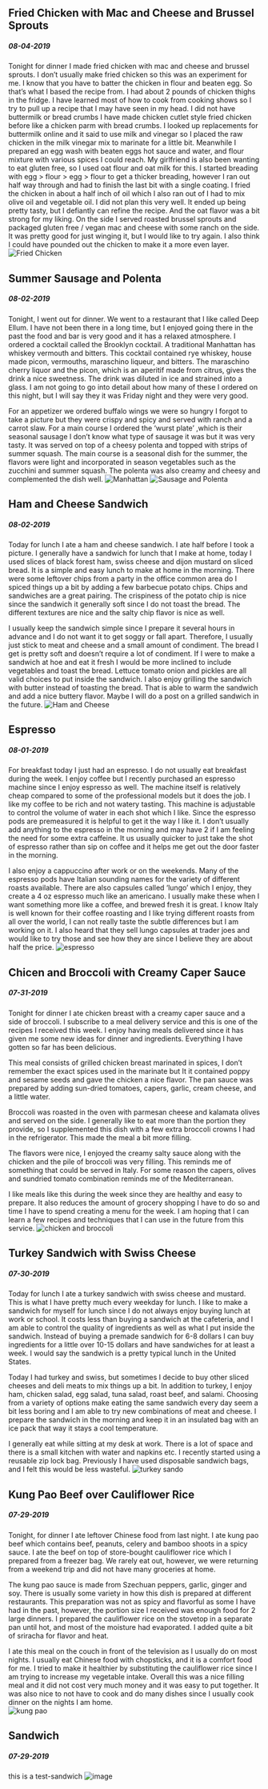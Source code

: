 ## Fried Chicken with Mac and Cheese and Brussel Sprouts
##### 08-04-2019
Tonight for dinner I made fried chicken with mac and cheese and brussel sprouts. I don’t usually make fried chicken so this was an experiment for me. I know that you have to batter the chicken in flour and beaten egg. So that’s what I based the recipe from. I had about 2 pounds of chicken thighs in the fridge. I have learned most of how to cook from cooking shows so I try to pull up a recipe that I may have seen in my head. I did not have buttermilk or bread crumbs I have made chicken cutlet style fried chicken before like a chicken parm with bread crumbs. I looked up replacements for buttermilk online and it said to use milk and vinegar so I placed the raw chicken in the milk vinegar mix to marinate for a little bit. Meanwhile I prepared an egg wash with beaten eggs hot sauce and water, and flour mixture with various spices I could reach. My girlfriend is also been wanting to eat gluten free, so I used oat flour and oat milk for this. I started breading with egg > flour > egg > flour to get a thicker breading, however I ran out half way through and had to finish the last bit with a single coating. I fried the chicken in about a half inch of oil which I also ran out of I had to mix olive oil and vegetable oil. I did not plan this very well. It ended up being pretty tasty, but I defiantly can refine the recipe. And the oat flavor was a bit strong for my liking. On the side I served roasted brussel sprouts and packaged gluten free / vegan mac and cheese with some ranch on the side. It was pretty good for just winging it, but I would like to try again. I also think I could have pounded out the chicken to make it a more even layer. 
![Fried Chicken](/img/IMG_3792.jpg)
## Summer Sausage and Polenta
##### 08-02-2019
Tonight, I went out for dinner. We went to a restaurant that I like called Deep Ellum. I have not been there in a long time, but I enjoyed going there in the past the food and bar is very good and it has a relaxed atmosphere. I ordered a cocktail called the Brooklyn cocktail. A traditional Manhattan has whiskey vermouth and bitters. This cocktail contained rye whiskey, house made picon, vermouths, maraschino liqueur, and bitters. The maraschino cherry liquor and the picon, which is an aperitif made from citrus, gives the drink a nice sweetness. The drink was diluted in ice and strained into a glass. I am not going to go into detail about how many of these I ordered on this night, but I will say they it was Friday night and they were very good. 

For an appetizer we ordered buffalo wings we were so hungry I forgot to take a picture but they were crispy and spicy and served with ranch and a carrot slaw. For a main course I ordered the ‘wurst plate’ ,which is their seasonal sausage I don’t know what type of sausage it was but it was very tasty. It was served on top of a cheesy polenta and topped with strips of summer squash. The main course is a seasonal dish for the summer, the flavors were light and incorporated in season vegetables such as the zucchini and summer squash. The polenta was also creamy and cheesy and complemented the dish well.
![Manhattan](/img/IMG_3786.jpg)
![Sausage and Polenta](/img/IMG_3787.jpg)
## Ham and Cheese Sandwich
##### 08-02-2019
Today for lunch I ate a ham and cheese sandwich. I ate half before I took a picture. I generally have a sandwich for lunch that I make at home, today I used slices of black forest ham, swiss cheese and dijon mustard on sliced bread. It is a simple and easy lunch to make at home in the morning. There were some leftover chips from a party in the office common area do I spiced things up a bit by adding a few barbecue potato chips. Chips and sandwiches are a great pairing. The crispiness of the potato chip is nice since the sandwich it generally soft since I do not toast the bread. The different textures are nice and the salty chip flavor is nice as well. 

I usually keep the sandwich simple since I prepare it several hours in advance and I do not want it to get soggy or fall apart. Therefore, I usually just stick to meat and cheese and a small amount of condiment. The bread I get is pretty soft and doesn’t require a lot of condiment. If I were to make a sandwich at hoe and eat it fresh I would be more inclined to include vegetables and toast the bread. Lettuce tomato onion and pickles are all valid choices to put inside the sandwich. I also enjoy grilling the sandwich with butter instead of toasting the bread. That is able to warm the sandwich and add a nice buttery flavor. Maybe I will do a post on a grilled sandwich in the future. 
![Ham and Cheese](/img/IMG_3783.jpg)
## Espresso
##### 08-01-2019
For breakfast today I just had an espresso. I do not usually eat breakfast during the week. I enjoy coffee but I recently purchased an espresso machine since I enjoy espresso as well. The machine itself is relatively cheap compared to some of the professional models but it does the job. I like my coffee to be rich and not watery tasting. This machine is adjustable to control the volume of water in each shot which I like. Since the espresso pods are premeasured it is helpful to get it the way I like it. I don’t usually add anything to the espresso in the morning and may have 2 if I am feeling the need for some extra caffeine. It us usually quicker to just take the shot of espresso rather than sip on coffee and it helps me get out the door faster in the morning. 

I also enjoy a cappuccino after work or on the weekends. Many of the espresso pods have Italian sounding names for the variety of different roasts available. There are also capsules called ‘lungo’ which I enjoy, they create a 4 oz espresso much like an americano. I usually make these when I want something more like a coffee, and brewed fresh it is great. I know Italy is well known for their coffee roasting and I like trying different roasts from all over the world, I can not really taste the subtle differences but I am working on it. I also heard that they sell lungo capsules at trader joes and would like to try those and see how they are since I believe they are about half the price. 
![espresso](/img/img_3777.jpg)
## Chicen and Broccoli with Creamy Caper Sauce
##### 07-31-2019
Tonight for dinner I ate chicken breast with a creamy caper sauce and a side of broccoli. I subscribe to a meal delivery service and this is one of the recipes I received this week. I enjoy having meals delivered since it has given me some new ideas for dinner and ingredients. Everything I have gotten so far has been delicious. 

This meal consists of grilled chicken breast marinated in spices, I don’t remember the exact spices used in the marinate but It it contained poppy and sesame seeds and gave the chicken a nice flavor. The pan sauce was prepared by adding sun-dried tomatoes, capers, garlic, cream cheese, and a little water. 

Broccoli was roasted in the oven with parmesan cheese and kalamata olives and served on the side. I generally like to eat more than the portion they provide, so I supplemented this dish with a few extra broccoli crowns I had in the refrigerator. This made the meal a bit more filling. 

The flavors were nice, I enjoyed the creamy salty sauce along with the chicken and the pile of broccoli was very filling. This reminds me of something that could be served in Italy. For some reason the capers, olives and sundried tomato combination reminds me of the Mediterranean. 

I like meals like this during the week since they are healthy and easy to prepare. It also reduces the amount of grocery shopping I have to do so and time I have to spend creating a menu for the week. I am hoping that I can learn a few recipes and techniques that I can use in the future from this service.
![chicken and broccoli](/img/img_3772.jpg)
## Turkey Sandwich with Swiss Cheese
##### 07-30-2019
Today for lunch I ate a turkey sandwich with swiss cheese and mustard. This is what I have pretty much every weekday for lunch. I like to make a sandwich for myself for lunch since I do not always enjoy buying lunch at work or school. It costs less than buying a sandwich at the cafeteria, and I am able to control the quality of ingredients as well as what I put inside the sandwich. Instead of buying a premade sandwich for 6-8 dollars I can buy ingredients for a little over 10-15 dollars and have sandwiches for at least a week. I would say the sandwich is a pretty typical lunch in the United States. 

Today I had turkey and swiss, but sometimes I decide to buy other sliced cheeses and deli meats to mix things up a bit. In addition to turkey, I enjoy ham, chicken salad, egg salad, tuna salad, roast beef, and salami. Choosing from a variety of options make eating the same sandwich every day seem a bit less boring and I am able to try new combinations of meat and cheese. I prepare the sandwich in the morning and keep it in an insulated bag with an ice pack that way it stays a cool temperature. 

I generally eat while sitting at my desk at work. There is a lot of space and there is a small kitchen with water and napkins etc. I recently started using a reusable zip lock bag. Previously I have used disposable sandwich bags, and I felt this would be less wasteful.
![turkey sando](/img/IMG_3770.jpg)
## Kung Pao Beef over Cauliflower Rice
##### 07-29-2019
Tonight, for dinner I ate leftover Chinese food from last night. I ate kung pao beef which contains beef, peanuts, celery and bamboo shoots in a spicy sauce. I ate the beef on top of store-bought cauliflower rice which I prepared from a freezer bag. We rarely eat out, however, we were returning from a weekend trip and did not have many groceries at home. 

The kung pao sauce is made from Szechuan peppers, garlic, ginger and soy. There is usually some variety in how this dish is prepared at different restaurants. This preparation was not as spicy and flavorful as some I have had in the past, however, the portion size I received was enough food for 2 large dinners. I prepared the cauliflower rice on the stovetop in a separate pan until hot, and most of the moisture had evaporated. I added quite a bit of sriracha for flavor and heat. 

I ate this meal on the couch in front of the television as I usually do on most nights. I usually eat Chinese food with chopsticks, and it is a comfort food for me. I tried to make it healthier by substituting the cauliflower rice since I am trying to increase my vegetable intake. Overall this was a nice filling meal and it did not cost very much money and it was easy to put together. It was also nice to not have to cook and do many dishes since I usually cook dinner on the nights I am home.  
![kung pao](/img/IMG_3764.jpg)
## Sandwich
##### 07-29-2019
this is a test-sandwich
![image](https://upload.wikimedia.org/wikipedia/commons/e/e6/BLT_sandwich_on_toast.jpg)
